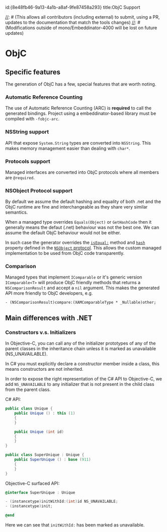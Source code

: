 id:{8e48fb46-9a13-4a1b-a8af-9fe87458a293}
title:ObjC Support

[//]: # (The original file resides under https://github.com/mono/Embeddinator-4000/tree/objc/docs/ObjC.md)
[//]: # (This allows all contributors (including external) to submit, using a PR, updates to the documentation that match the tools changes)
[//]: # (Modifications outside of mono/Embeddinator-4000 will be lost on future updates)

# ObjC

## Specific features

The generation of ObjC has a few, special features that are worth noting.

### Automatic Reference Counting

The use of Automatic Reference Counting (ARC) is **required** to call the generated bindings. Project using a embeddinator-based library must be compiled with `-fobjc-arc`.

### NSString support

API that expose `System.String` types are converted into `NSString`. This makes memory management easier than dealing with `char*`.

### Protocols support

Managed interfaces are converted into ObjC protocols where all members are `@required`.

### NSObject Protocol support

By default we assume the default hashing and equality of both .net and the ObjC runtime are fine and interchangeable as they share very similar semantics.

When a managed type overrides `Equals(Object)` or `GetHashCode` then it generally means the defaut (.net) behaviour was not the best one. We can assume the default ObjC behaviour would not be either.

In such case the generator overrides the [`isEqual:`](https://developer.apple.com/reference/objectivec/1418956-nsobject/1418795-isequal?language=objc) method and [`hash`](https://developer.apple.com/reference/objectivec/1418956-nsobject/1418859-hash?language=objc) property defined in the [`NSObject` protocol](https://developer.apple.com/reference/objectivec/1418956-nsobject?language=objc). This allows the custom managed implementation to be used from ObjC code transparently.

### Comparison

Managed types that implement `IComparable` or it's generic version `IComparable<T>` will produce ObjC friendly methods that returns a `NSComparisonResult` and accept a `nil` argument. This makes the generated API more friendly to ObjC developers, e.g.

```
- (NSComparisonResult)compare:(XAMComparableType * _Nullable)other;
```


## Main differences with .NET

### Constructors v.s. Initializers

In Objective-C, you can call any of the initializer prototypes of any of the parent classes in the inheritance chain unless it is marked as unavailable (NS_UNAVAILABLE).

In C# you must explicitly declare a constructor member inside a class, this means constructors are not inherited.

In order to expose the right representation of the C# API to Objective-C, we add `NS_UNAVAILABLE` to any initializer that is not present in the child class from the parent class.

C# API:

```csharp
public class Unique {
	public Unique () : this (1)
	{
	}

	public Unique (int id)
	{
	}
}

public class SuperUnique : Unique {
	public SuperUnique () : base (911)
	{
	}
}
```

Objective-C surfaced API:

```objectivec
@interface SuperUnique : Unique

- (instancetype)initWithId:(int)id NS_UNAVAILABLE;
- (instancetype)init;

@end
```

Here we can see that `initWithId:` has been marked as unavailable.